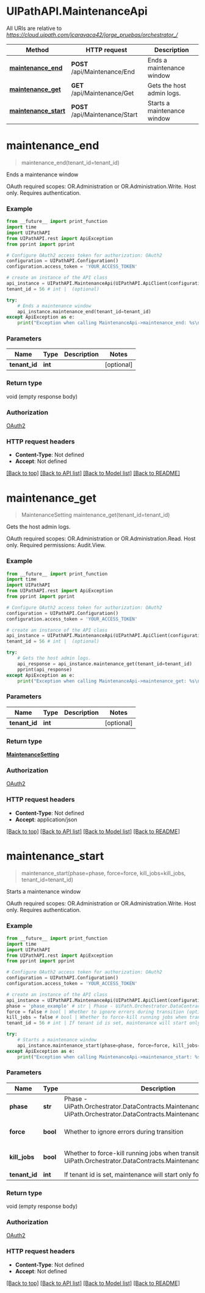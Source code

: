# UIPathAPI.MaintenanceApi

All URIs are relative to *https://cloud.uipath.com/jcaravaca42/jorge_pruebas/orchestrator_/*

Method | HTTP request | Description
------------- | ------------- | -------------
[**maintenance_end**](MaintenanceApi.md#maintenance_end) | **POST** /api/Maintenance/End | Ends a maintenance window
[**maintenance_get**](MaintenanceApi.md#maintenance_get) | **GET** /api/Maintenance/Get | Gets the host admin logs.
[**maintenance_start**](MaintenanceApi.md#maintenance_start) | **POST** /api/Maintenance/Start | Starts a maintenance window


# **maintenance_end**
> maintenance_end(tenant_id=tenant_id)

Ends a maintenance window

OAuth required scopes: OR.Administration or OR.Administration.Write.  Host only. Requires authentication.

### Example
```python
from __future__ import print_function
import time
import UIPathAPI
from UIPathAPI.rest import ApiException
from pprint import pprint

# Configure OAuth2 access token for authorization: OAuth2
configuration = UIPathAPI.Configuration()
configuration.access_token = 'YOUR_ACCESS_TOKEN'

# create an instance of the API class
api_instance = UIPathAPI.MaintenanceApi(UIPathAPI.ApiClient(configuration))
tenant_id = 56 # int |  (optional)

try:
    # Ends a maintenance window
    api_instance.maintenance_end(tenant_id=tenant_id)
except ApiException as e:
    print("Exception when calling MaintenanceApi->maintenance_end: %s\n" % e)
```

### Parameters

Name | Type | Description  | Notes
------------- | ------------- | ------------- | -------------
 **tenant_id** | **int**|  | [optional] 

### Return type

void (empty response body)

### Authorization

[OAuth2](../README.md#OAuth2)

### HTTP request headers

 - **Content-Type**: Not defined
 - **Accept**: Not defined

[[Back to top]](#) [[Back to API list]](../README.md#documentation-for-api-endpoints) [[Back to Model list]](../README.md#documentation-for-models) [[Back to README]](../README.md)

# **maintenance_get**
> MaintenanceSetting maintenance_get(tenant_id=tenant_id)

Gets the host admin logs.

OAuth required scopes: OR.Administration or OR.Administration.Read.  Host only. Required permissions: Audit.View.

### Example
```python
from __future__ import print_function
import time
import UIPathAPI
from UIPathAPI.rest import ApiException
from pprint import pprint

# Configure OAuth2 access token for authorization: OAuth2
configuration = UIPathAPI.Configuration()
configuration.access_token = 'YOUR_ACCESS_TOKEN'

# create an instance of the API class
api_instance = UIPathAPI.MaintenanceApi(UIPathAPI.ApiClient(configuration))
tenant_id = 56 # int |  (optional)

try:
    # Gets the host admin logs.
    api_response = api_instance.maintenance_get(tenant_id=tenant_id)
    pprint(api_response)
except ApiException as e:
    print("Exception when calling MaintenanceApi->maintenance_get: %s\n" % e)
```

### Parameters

Name | Type | Description  | Notes
------------- | ------------- | ------------- | -------------
 **tenant_id** | **int**|  | [optional] 

### Return type

[**MaintenanceSetting**](MaintenanceSetting.md)

### Authorization

[OAuth2](../README.md#OAuth2)

### HTTP request headers

 - **Content-Type**: Not defined
 - **Accept**: application/json

[[Back to top]](#) [[Back to API list]](../README.md#documentation-for-api-endpoints) [[Back to Model list]](../README.md#documentation-for-models) [[Back to README]](../README.md)

# **maintenance_start**
> maintenance_start(phase=phase, force=force, kill_jobs=kill_jobs, tenant_id=tenant_id)

Starts a maintenance window

OAuth required scopes: OR.Administration or OR.Administration.Write.  Host only. Requires authentication.

### Example
```python
from __future__ import print_function
import time
import UIPathAPI
from UIPathAPI.rest import ApiException
from pprint import pprint

# Configure OAuth2 access token for authorization: OAuth2
configuration = UIPathAPI.Configuration()
configuration.access_token = 'YOUR_ACCESS_TOKEN'

# create an instance of the API class
api_instance = UIPathAPI.MaintenanceApi(UIPathAPI.ApiClient(configuration))
phase = 'phase_example' # str | Phase - UiPath.Orchestrator.DataContracts.MaintenanceState.Draining or UiPath.Orchestrator.DataContracts.MaintenanceState.Suspended (optional)
force = false # bool | Whether to ignore errors during transition (optional) (default to false)
kill_jobs = false # bool | Whether to force-kill running jobs when transitioning to UiPath.Orchestrator.DataContracts.MaintenanceState.Suspended (optional) (default to false)
tenant_id = 56 # int | If tenant id is set, maintenance will start only for this tenant (optional)

try:
    # Starts a maintenance window
    api_instance.maintenance_start(phase=phase, force=force, kill_jobs=kill_jobs, tenant_id=tenant_id)
except ApiException as e:
    print("Exception when calling MaintenanceApi->maintenance_start: %s\n" % e)
```

### Parameters

Name | Type | Description  | Notes
------------- | ------------- | ------------- | -------------
 **phase** | **str**| Phase - UiPath.Orchestrator.DataContracts.MaintenanceState.Draining or UiPath.Orchestrator.DataContracts.MaintenanceState.Suspended | [optional] 
 **force** | **bool**| Whether to ignore errors during transition | [optional] [default to false]
 **kill_jobs** | **bool**| Whether to force-kill running jobs when transitioning to UiPath.Orchestrator.DataContracts.MaintenanceState.Suspended | [optional] [default to false]
 **tenant_id** | **int**| If tenant id is set, maintenance will start only for this tenant | [optional] 

### Return type

void (empty response body)

### Authorization

[OAuth2](../README.md#OAuth2)

### HTTP request headers

 - **Content-Type**: Not defined
 - **Accept**: Not defined

[[Back to top]](#) [[Back to API list]](../README.md#documentation-for-api-endpoints) [[Back to Model list]](../README.md#documentation-for-models) [[Back to README]](../README.md)

